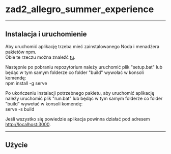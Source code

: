 # zad2_allegro_summer_experience

---
  
## Instalacja i uruchomienie  
Aby uruchomić aplikację trzeba mieć zainstalowanego Noda i menadżera pakietów npm.  
Obie te rzeczu można znaleźć [tu](https://nodejs.org/en/download/).

Następnie po pobraniu repozytorium należy uruchomić plik "setup.bat" lub będąc w tym samym folderze co folder "build" wywołać w konsoli komendę:  
    npm install -g serve  
  
Po ukończeniu instalacji potrzebnego pakietu, aby uruchomić aplikację należy uruchomić plik "run.bat" lub będąc w tym samym folderze co folder "build" wywołać w konsoli komendę:  
    serve -s build
  
Jeśli wszystko się powiedzie aplikacja powinna działać pod adresem [http://localhost:3000](http://localhost:3000).

---

## Użycie
